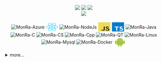 <!--Hello
<h2><img src="https://emojis.slackmojis.com/emojis/images/1531849430/4246/blob-sunglasses.gif?1531849430" width="30"/> Hi There👋 , I'm MonRá! <img src="https://media.giphy.com/media/12oufCB0MyZ1Go/giphy.gif" width="50"><img src="https://i.giphy.com/9KawrQzIwdAYg.webp" width="50"></h2>
-->

<div>
  </p>
  <div align="center">
   <a href="https://www.facebook.com/ramon.chaib" target="_blank"><img src="https://img.shields.io/badge/-Facebook-%230077B5?style=for-the-badge&logo=facebook&logoColor=white" target="_blank"></a> 
  <a href="https://www.instagram.com/monrapps/" target="_blank"><img src="https://img.shields.io/badge/-Instagram-%23E4405F?style=for-the-badge&logo=instagram&logoColor=white" target="_blank"></a>
  <a href="https://www.linkedin.com/in/ramon-chaib-27007635/" target="_blank"><img src="https://img.shields.io/badge/-LinkedIn-%230077B5?style=for-the-badge&logo=linkedin&logoColor=white" target="_blank"></a>   
</div>

<div align="center">
  <img src="https://i.giphy.com/MM0Jrc8BHKx3y.webp">
</div>
  
 <div style="display: inline_block" align="center"><br>
  <img align="center" alt="MonRa-Azure" height="30" width="40" src="https://cdn.jsdelivr.net/gh/devicons/devicon/icons/azure/azure-original.svg">
  <img align="center" alt="MonRa-React" height="30" width="40" src="https://raw.githubusercontent.com/devicons/devicon/master/icons/react/react-original.svg">
  <img align="center" alt="MonRa-NodeJs" height="30" width="40" src="https://cdn.jsdelivr.net/gh/devicons/devicon/icons/nodejs/nodejs-original.svg">
  <img align="center" alt="MonRa-Js" height="30" width="40" src="https://raw.githubusercontent.com/devicons/devicon/master/icons/javascript/javascript-original.svg">     <img align="center" alt="MonRa-Ts" height="30" width="40" src="https://raw.githubusercontent.com/devicons/devicon/master/icons/typescript/typescript-original.svg">
  <img align="center" alt="MonRa-Java" height="30" width="40" src="https://cdn.jsdelivr.net/gh/devicons/devicon/icons/java/java-original.svg">
  <img align="center" alt="MonRa-C" height="30" width="40" src="https://cdn.jsdelivr.net/gh/devicons/devicon/icons/c/c-original.svg">
  <img align="center" alt="MonRa-CS" height="30" width="40" src="https://cdn.jsdelivr.net/gh/devicons/devicon/icons/csharp/csharp-original.svg">
  <img align="center" alt="MonRa-Cpp" height="30" width="40" src="https://cdn.jsdelivr.net/gh/devicons/devicon/icons/cplusplus/cplusplus-original.svg">
  <img align="center" alt="MonRa-QT" height="30" width="40" src="https://cdn.jsdelivr.net/gh/devicons/devicon/icons/qt/qt-original.svg">
  <img align="center" alt="MonRa-Linux" height="30" width="40" src="https://cdn.jsdelivr.net/gh/devicons/devicon/icons/linux/linux-original.svg">
  <img align="center" alt="MonRa-Mysql" height="30" width="40" src="https://cdn.jsdelivr.net/gh/devicons/devicon/icons/mysql/mysql-original.svg">
  <img align="center" alt="MonRa-Docker" height="30" width="40" src="https://cdn.jsdelivr.net/gh/devicons/devicon/icons/docker/docker-original.svg">  
  <img align="center" alt="MonRa-Android" height="30" width="40" src="https://github.com/devicons/devicon/blob/master/icons/android/android-original.svg">
  
</div>
</a>

</br>
<!--
[![github activity graph](https://activity-graph.herokuapp.com/graph?username=monrapps&theme=chartreuse-dark)](https://github.com/monrapps/)
-->
<div>
<details>
      <summary>more...</summary>
      
<!--
### <img src="https://media.giphy.com/media/VgCDAzcKvsR6OM0uWg/giphy.gif" width="50"> A little more about me...  

```javascript
const monra = {
    pronouns: "He" | "Him",
    code: ["any"],
    askMeAbout: ["any"],
    technologies: {
        backEnd: {
            js: ["any"],
        },
        mobileApp: {
            native: ["Android Development"]
        },
        devOps: ["AWS", "Docker🐳", "Route53", "Nginx"],
        databases: ["mongo", "MySql", "sqlite"],
        misc: ["Firebase", "Socket.IO", "selenium", "open-cv", "php", "SuiteApp"]
    },
    architecture: ["Serverless Architecture", "Progressive web applications", "Single page applications"],
    currentFocus: "Building Robots to ease opertations",
    funFact: "There are two ways to write error-free programs; only the third one works"
};
```
-->

---
<!--START_SECTION:waka-->
![Code Time](http://img.shields.io/badge/Code%20Time-1%2C266%20hrs%2025%20mins-blue)

![Profile Views](http://img.shields.io/badge/Profile%20Views-0-blue)

![Lines of code](https://img.shields.io/badge/From%20Hello%20World%20I%27ve%20Written-4.8%20million%20lines%20of%20code-blue)

**🐱 My GitHub Data** 

> 📦 69.0 kB Used in GitHub's Storage 
 > 
> 🏆 3,325 Contributions in the Year 2025
 > 
> 🚫 Not Opted to Hire
 > 
> 📜 25 Public Repositories 
 > 
> 🔑 22 Private Repositories 
 > 
**I'm an Early 🐤** 

```text
🌞 Morning                9817 commits        ████████░░░░░░░░░░░░░░░░░   32.71 % 
🌆 Daytime                12797 commits       ███████████░░░░░░░░░░░░░░   42.64 % 
🌃 Evening                4263 commits        ████░░░░░░░░░░░░░░░░░░░░░   14.20 % 
🌙 Night                  3135 commits        ███░░░░░░░░░░░░░░░░░░░░░░   10.45 % 
```
📅 **I'm Most Productive on Thursday** 

```text
Monday                   5503 commits        █████░░░░░░░░░░░░░░░░░░░░   18.34 % 
Tuesday                  5605 commits        █████░░░░░░░░░░░░░░░░░░░░   18.68 % 
Wednesday                5680 commits        █████░░░░░░░░░░░░░░░░░░░░   18.93 % 
Thursday                 6467 commits        █████░░░░░░░░░░░░░░░░░░░░   21.55 % 
Friday                   4247 commits        ████░░░░░░░░░░░░░░░░░░░░░   14.15 % 
Saturday                 1424 commits        █░░░░░░░░░░░░░░░░░░░░░░░░   04.74 % 
Sunday                   1086 commits        █░░░░░░░░░░░░░░░░░░░░░░░░   03.62 % 
```


📊 **This Week I Spent My Time On** 

```text
🕑︎ Time Zone: America/Sao_Paulo

💬 Programming Languages: 
Other                    2 hrs 3 mins        █████░░░░░░░░░░░░░░░░░░░░   18.32 % 
Markdown                 1 hr 47 mins        ████░░░░░░░░░░░░░░░░░░░░░   15.87 % 
JavaScript               1 hr 25 mins        ███░░░░░░░░░░░░░░░░░░░░░░   12.72 % 
CSV                      1 hr 9 mins         ███░░░░░░░░░░░░░░░░░░░░░░   10.36 % 
HTML                     56 mins             ██░░░░░░░░░░░░░░░░░░░░░░░   08.33 % 

🔥 Editors: 
VS Code                  11 hrs 14 mins      █████████████████████████   100.00 % 

🐱‍💻 Projects: 
nlm-gww-watcher          4 hrs 47 mins       ███████████░░░░░░░░░░░░░░   42.68 % 
kernel                   1 hr 50 mins        ████░░░░░░░░░░░░░░░░░░░░░   16.34 % 
wlm-backend              1 hr 31 mins        ███░░░░░░░░░░░░░░░░░░░░░░   13.57 % 
Markdown                 1 hr 14 mins        ███░░░░░░░░░░░░░░░░░░░░░░   11.11 % 
gww-v6i                  50 mins             ██░░░░░░░░░░░░░░░░░░░░░░░   07.47 % 

💻 Operating System: 
WSL                      9 hrs 57 mins       ██████████████████████░░░   88.54 % 
Windows                  1 hr 17 mins        ███░░░░░░░░░░░░░░░░░░░░░░   11.46 % 
```

**I Mostly Code in C++** 

```text
C                        17 repos            █████░░░░░░░░░░░░░░░░░░░░   18.68 % 
Python                   10 repos            ███░░░░░░░░░░░░░░░░░░░░░░   10.99 % 
JavaScript               10 repos            ███░░░░░░░░░░░░░░░░░░░░░░   10.99 % 
Shell                    6 repos             ██░░░░░░░░░░░░░░░░░░░░░░░   06.59 % 
HTML                     6 repos             ██░░░░░░░░░░░░░░░░░░░░░░░   06.59 % 
```



**Timeline**

![Lines of Code chart](https://raw.githubusercontent.com/monrapps/monrapps/master/assets/bar_graph.png)


 Last Updated on 05/08/2025 16:31:42 UTC
<!--END_SECTION:waka-->
